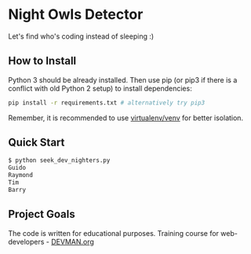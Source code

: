 # Night Owls Detector

Let's find who's coding instead of sleeping :)

## How to Install

Python 3 should be already installed. Then use pip (or pip3 if there is a conflict with old Python 2 setup) to install dependencies:

```bash
pip install -r requirements.txt # alternatively try pip3
```

Remember, it is recommended to use [virtualenv/venv](https://devman.org/encyclopedia/pip/pip_virtualenv/) for better isolation.

## Quick Start

```bash
$ python seek_dev_nighters.py
Guido
Raymond
Tim
Barry
```

## Project Goals

The code is written for educational purposes. Training course for web-developers - [DEVMAN.org](https://devman.org)
